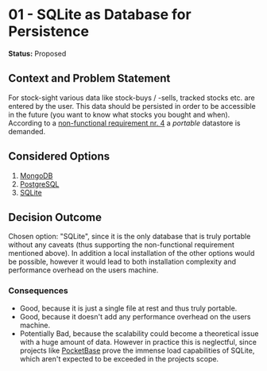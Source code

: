 # 01 - SQLite as Database for Persistence

**Status:** Proposed

## Context and Problem Statement

For stock-sight various data like stock-buys / -sells, tracked stocks etc. are entered by the user. This data should be persisted in
order to be accessible in the future (you want to know what stocks you bought and when). According to a [non-functional requirement
nr. 4](https://github.com/ruegerj/stock-sight/blob/main/docs/requirements.md#requirements) a _portable_ datastore is demanded.

## Considered Options

1. [MongoDB](https://www.mongodb.com/)
2. [PostgreSQL](https://www.postgresql.org/)
3. [SQLite](https://www.sqlite.org/)

## Decision Outcome

Chosen option: "SQLite", since it is the only database that is truly portable without any caveats (thus supporting the
non-functional requirement mentioned above). In addition a local installation of the other options would be possible, however it
would lead to both installation complexity and performance overhead on the users machine.

### Consequences

- Good, because it is just a single file at rest and thus truly portable.
- Good, because it doesn't add any performance overhead on the users machine.
- Potentially Bad, because the scalability could become a theoretical issue with a huge amount of data. However in practice this is
  neglectful, since projects like [PocketBase](https://pocketbase.io/) prove the immense load capabilities of SQLite, which aren't
  expected to be exceeded in the projects scope.
